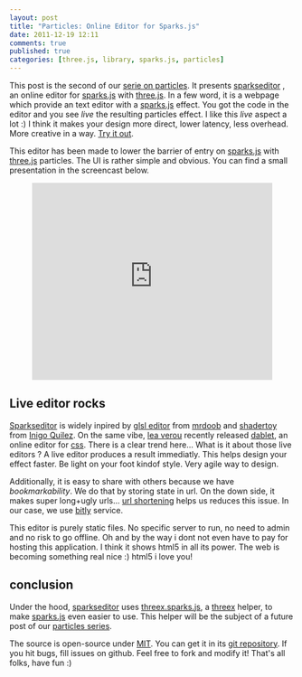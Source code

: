 ```yaml
---
layout: post
title: "Particles: Online Editor for Sparks.js"
date: 2011-12-19 12:11
comments: true
published: true
categories: [three.js, library, sparks.js, particles]
---
```


This post is the second of our [serie on particles](/blog/categories/particles).
It presents
[sparkseditor](https://github.com/jeromeetienne/sparkseditor)
, an online editor for
[sparks.js](https://github.com/zz85/sparks.js)
with
[three.js](https://github.com/mrdoob/three.js/). 
In a few word, it is a webpage which provide an text editor
with a
[sparks.js](https://github.com/zz85/sparks.js)
effect.
You got the code in the editor
and
you see *live* the resulting particles effect. 
I like this *live* aspect a lot :)
I think it makes your design more direct, lower latency, less overhead.
More creative in a way.
[Try it out](http://jeromeetienne.github.com/sparkseditor/).

This editor has been made to lower the barrier of entry on
[sparks.js](https://github.com/zz85/sparks.js)
with
[three.js](https://github.com/mrdoob/three.js/)
particles.
The UI is rather simple and obvious. You can find a small presentation in the
screencast below.

<!-- more -->

<center>
	<iframe width="425" height="349" src="http://www.youtube.com/embed/nu00FhIW5bc?hl=en&fs=1" frameborder="0" allowfullscreen></iframe>
</center>

## Live editor rocks

[Sparkseditor](http://jeromeetienne.github.com/sparkseditor/)
is widely inpired by
[glsl editor](http://glsl.heroku.com/e)
from
[mrdoob](http://mrdoob.com/)
and
[shadertoy](http://www.iquilezles.org/apps/shadertoy/)
from
[Inigo Quilez](http://www.iquilezles.org/).
On the same vibe,
[lea verou](http://lea.verou.me/)
recently
released
[dablet](http://lea.verou.me/2011/12/introducing-dabblet-an-interactive-css-playground/),
an online editor for
[css](http://en.wikipedia.org/wiki/Cascading_Style_Sheets).
There is a clear trend here...
What is it about those live editors ?
A live editor produces a result immediatly.
This helps design your effect faster.
Be light on your foot kindof style.
Very agile way to design. 

Additionally, it is easy to share with others because we have *bookmarkability*.
We do that by storing state in url.
On the down side, it makes super long+ugly urls...
[url shortening](http://en.wikipedia.org/wiki/URL_shortening)
helps us reduces this issue.
In our case, we use
[bitly](https://bitly.com/)
service.

This editor is purely static files.
No specific server to run, no need to admin and no risk to go offline.
Oh and by the way i dont not even have to pay for hosting this application.
I think it shows html5 in all its power.
The web is becoming something real nice :) html5 i love you!

## conclusion

Under the hood,
[sparkseditor](https://github.com/jeromeetienne/sparkseditor)
uses
[threex.sparks.js](https://github.com/jeromeetienne/threex/blob/master/threex.sparks.js), a
[threex](https://github.com/jeromeetienne/threex)
helper, to make
[sparks.js](https://github.com/zz85/sparks.js/)
even easier to use.
This helper will be the subject of a future post of our
[particles series](/blog/categories/particles).

The source is open-source under
[MIT](https://github.com/jeromeetienne/sparkseditor/blob/master/MIT-LICENSE.txt).
You can get it in its [git repository](https://github.com/jeromeetienne/sparkseditor).
If you hit bugs, fill issues on github.
Feel free to fork and modify it!
That's all folks, have fun :)
